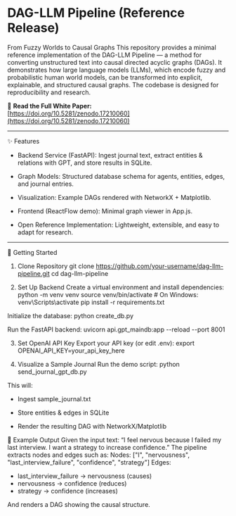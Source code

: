 # DAG-LLM Pipeline (Reference Release)
From Fuzzy Worlds to Causal Graphs
This repository provides a minimal reference implementation of the DAG-LLM Pipeline — a method for converting unstructured text into causal directed acyclic graphs (DAGs). It demonstrates how large language models (LLMs), which encode fuzzy and probabilistic human world models, can be transformed into explicit, explainable, and structured causal graphs.
The codebase is designed for reproducibility and research.

📄 **Read the Full White Paper:**  
[https://doi.org/10.5281/zenodo.17210060](https://doi.org/10.5281/zenodo.17210060)
________________


✨ Features
* Backend Service (FastAPI): Ingest journal text, extract entities & relations with GPT, and store results in SQLite.

* Graph Models: Structured database schema for agents, entities, edges, and journal entries.

* Visualization: Example DAGs rendered with NetworkX + Matplotlib.

* Frontend (ReactFlow demo): Minimal graph viewer in App.js.

* Open Reference Implementation: Lightweight, extensible, and easy to adapt for research.


________________


🚀 Getting Started
1. Clone Repository
git clone https://github.com/your-username/dag-llm-pipeline.git
cd dag-llm-pipeline


2. Set Up Backend
Create a virtual environment and install dependencies:
python -m venv venv
source venv/bin/activate   # On Windows: venv\Scripts\activate
pip install -r requirements.txt


Initialize the database:
python create_db.py


Run the FastAPI backend:
uvicorn api.gpt_maindb:app --reload --port 8001


3. Set OpenAI API Key
Export your API key (or edit .env):
export OPENAI_API_KEY=your_api_key_here


4. Visualize a Sample Journal
Run the demo script:
python send_journal_gpt_db.py


This will:
   * Ingest sample_journal.txt

   * Store entities & edges in SQLite

   * Render the resulting DAG with NetworkX/Matplotlib


📖 Example Output
Given the input text:
“I feel nervous because I failed my last interview. I want a strategy to increase confidence.”
The pipeline extracts nodes and edges such as:
Nodes: ["I", "nervousness", "last_interview_failure", "confidence", "strategy"]
Edges:
- last_interview_failure → nervousness (causes)
- nervousness → confidence (reduces)
- strategy → confidence (increases)


And renders a DAG showing the causal structure.
